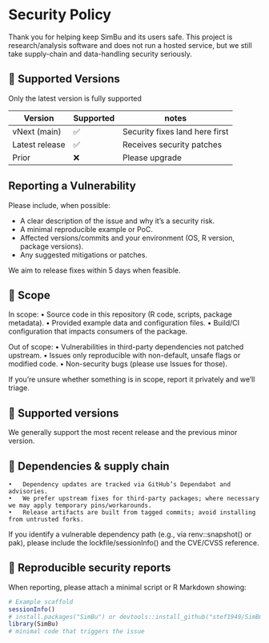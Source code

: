 # Security Policy
Thank you for helping keep SimBu and its users safe.
This project is research/analysis software and does not run a hosted service, but we still take supply-chain and data-handling security seriously.

## 🔁 Supported Versions
Only the latest version is fully supported

| Version             | Supported          | notes              |
| -----------------   | ------------------ | ------------------ |
| vNext (main)        | :white_check_mark: | Security fixes land here first |
| Latest release      | :white_check_mark: | Receives security patches |
| Prior               | :x:                | Please upgrade     |


## Reporting a Vulnerability

Please include, when possible:
-	A clear description of the issue and why it’s a security risk.
-	A minimal reproducible example or PoC.
-	Affected versions/commits and your environment (OS, R version, package versions).
-	Any suggested mitigations or patches.

We aim to release fixes within 5 days when feasible.

## 🧭 Scope

In scope:
	•	Source code in this repository (R code, scripts, package metadata).
	•	Provided example data and configuration files.
	•	Build/CI configuration that impacts consumers of the package.

Out of scope:
	•	Vulnerabilities in third-party dependencies not patched upstream.
	•	Issues only reproducible with non-default, unsafe flags or modified code.
	•	Non-security bugs (please use Issues for those).

If you’re unsure whether something is in scope, report it privately and we’ll triage.

## 🔁 Supported versions
We generally support the most recent release and the previous minor version.

## 🧩 Dependencies & supply chain
	•	Dependency updates are tracked via GitHub’s Dependabot and advisories.
	•	We prefer upstream fixes for third-party packages; where necessary we may apply temporary pins/workarounds.
	•	Release artifacts are built from tagged commits; avoid installing from untrusted forks.

If you identify a vulnerable dependency path (e.g., via renv::snapshot() or pak), please include the lockfile/sessionInfo() and the CVE/CVSS reference.

## 🧪 Reproducible security reports

When reporting, please attach a minimal script or R Markdown showing:
```r
# Example scaffold
sessionInfo()
# install.packages("SimBu") or devtools::install_github("stef1949/SimBu")
library(SimBu)
# minimal code that triggers the issue
```
